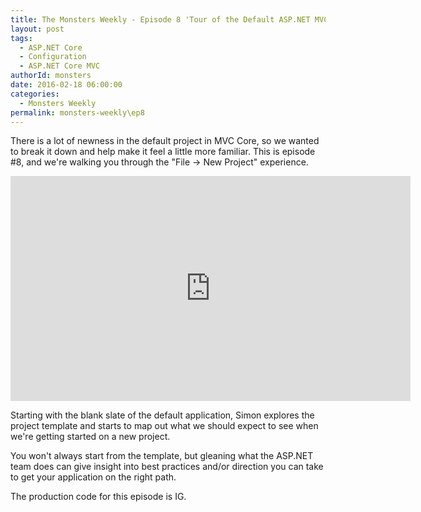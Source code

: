 ```yaml
---
title: The Monsters Weekly - Episode 8 'Tour of the Default ASP.NET MVC Project' 
layout: post
tags: 
  - ASP.NET Core
  - Configuration
  - ASP.NET Core MVC 
authorId: monsters
date: 2016-02-18 06:00:00
categories:
  - Monsters Weekly
permalink: monsters-weekly\ep8
---
```


There is a lot of newness in the default project in MVC Core, so we wanted to break it down and help make it feel a little more familiar. This is episode #8, and we're walking you through the "File -> New Project" experience.

<!-- more -->

<iframe src="https://channel9.msdn.com/Series/aspnetmonsters/Episode-8-Tour-of-the-Default-ASPNET-MVC-Project/player" width="640" height="360" allowFullScreen frameBorder="0"></iframe>

Starting with the blank slate of the default application, Simon explores the project template and starts to map out what we should expect to see when we're getting started on a new project. 

You won't always start from the template, but gleaning what the ASP.NET team does can give insight into best practices and/or direction you can take to get your application on the right path.

The production code for this episode is IG.
